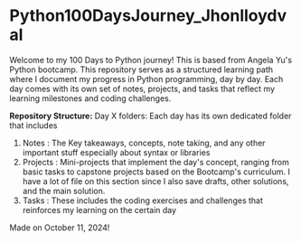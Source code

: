 # Python100DaysJourney_Jhonlloydval
Welcome to my 100 Days to Python journey! This is based from Angela Yu's Python bootcamp. This repository serves as a structured learning path where I document my progress in Python programming, day by day. Each day comes with its own set of notes, projects, and tasks that reflect my learning milestones and coding challenges.

**Repository Structure:**
Day X folders: Each day has its own dedicated folder that includes 
1. Notes : The Key takeaways, concepts, note taking, and any other important stuff especially about syntax or libraries
2. Projects : Mini-projects that implement the day's concept, ranging from basic tasks to capstone projects based on the Bootcamp's curriculum. I have a lot of file on this section since I also save drafts, other solutions, and the main solution.
3. Tasks : These includes the coding exercises and challenges that reinforces my learning on the certain day

Made on October 11, 2024!
